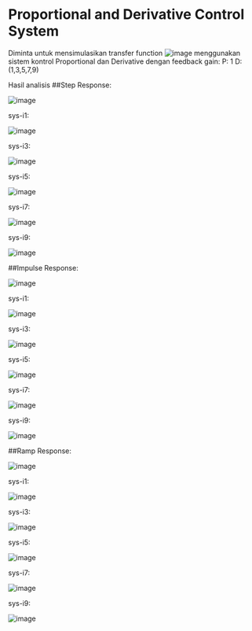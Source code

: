 # Proportional and Derivative Control System
Diminta untuk mensimulasikan transfer function ![image](https://user-images.githubusercontent.com/82716787/191629362-3ede3b8e-d031-4492-97f2-39cd364b7d2f.png)
menggunakan sistem kontrol Proportional dan Derivative dengan feedback gain:
  P: 1
  D: (1,3,5,7,9)

Hasil analisis 
##Step Response:

![image](https://user-images.githubusercontent.com/82716787/191643226-7fa216c5-46a6-4dc4-afcc-26147990f454.png)

sys-i1:

![image](https://user-images.githubusercontent.com/82716787/191644121-a816780c-bd41-4db9-852b-da5612ae9c2b.png)

sys-i3: 

![image](https://user-images.githubusercontent.com/82716787/191644183-51d601d6-c5ab-4974-99da-bea7354d5faf.png)

sys-i5:

![image](https://user-images.githubusercontent.com/82716787/191644247-89b8700e-7d14-457b-ac1d-9a85b316be08.png)

sys-i7:

![image](https://user-images.githubusercontent.com/82716787/191644310-73c5d505-8d52-4ca3-8176-e0e8599d5fb6.png)

sys-i9:

![image](https://user-images.githubusercontent.com/82716787/191644344-a0353f7e-3af9-4d2a-b9d8-93a26bfddad1.png)

##Impulse Response:

![image](https://user-images.githubusercontent.com/82716787/191643320-31eb5164-fa50-41c7-892f-4ef51c26749b.png)

sys-i1:

![image](https://user-images.githubusercontent.com/82716787/191644854-c4deefd5-5a92-4f12-badb-803fbde860d5.png)

sys-i3:

![image](https://user-images.githubusercontent.com/82716787/191644892-a2116a0f-fbc5-49fc-be48-8d69884fc127.png)

sys-i5:

![image](https://user-images.githubusercontent.com/82716787/191644961-7f2bf119-7588-4a2c-8e5e-7da9c453291b.png)

sys-i7:

![image](https://user-images.githubusercontent.com/82716787/191644989-43ad2fb6-8126-4acd-8340-88ea025a3ff5.png)

sys-i9:

![image](https://user-images.githubusercontent.com/82716787/191645029-ca281fbc-34b1-4921-a47a-8610abeeebe6.png)


##Ramp Response:

![image](https://user-images.githubusercontent.com/82716787/191643392-29aa71f2-a28d-422c-b757-c8430cc662f0.png)

sys-i1:

![image](https://user-images.githubusercontent.com/82716787/191645275-daedc60a-1b48-4cdc-93a1-1f082d05221c.png)

sys-i3:

![image](https://user-images.githubusercontent.com/82716787/191645318-d7b03216-8264-46a1-ba64-a834e5841714.png)

sys-i5:

![image](https://user-images.githubusercontent.com/82716787/191645368-ce7e83bf-9193-416c-95d0-6c5224e86816.png)

sys-i7:

![image](https://user-images.githubusercontent.com/82716787/191645397-da1671c2-0db9-4ae9-a790-1ef7f9d143a6.png)

sys-i9:

![image](https://user-images.githubusercontent.com/82716787/191645427-873f7bd5-44f6-42a0-b52b-e719763d69ec.png)


